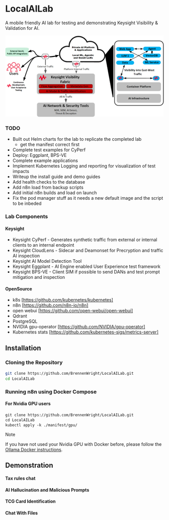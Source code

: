 # LocalAILab
A mobile friendly AI lab for testing and demonstrating Keysight Visibility &amp; Validation for AI.

![alt text](https://github.com/BrennenWright/LocalAILab/blob/main/AISolutionsClean.png?raw=true)

### TODO

- Built out Helm charts for the lab to replicate the completed lab
	- get the manifest correct first
- Complete test examples for CyPerf
- Deploy: Eggplant, BPS-VE
- Complete example applications
- Implement Kubernetes Logging and reporting for visualization of test impacts
- Writeup the install guide and demo guides
- Add health checks to the database
- Add n8n load from backup scripts
- Add initial n8n builds and load on launch
- Fix the pod manager stuff as it needs a new default image and the script to be inbeded

### Lab Components

#### Keysight
- Keysight CyPerf - Generates synthetic traffic from external or internal clients to an internal endpoint 
- Keysight CloudLens - Sidecar and Deamonset for Precryption and traffic AI inspection
- Keysight AI Model Detection Tool
- Keysight Eggplant - AI Engine enabled User Experience test framework
- Keysight BPS-VE - Client SIM if possible to send DANs and test prompt mitigation and inspection

#### OpenSource
- k8s [https://github.com/kubernetes/kubernetes]
- n8n [https://github.com/n8n-io/n8n]
- open webui [https://github.com/open-webui/open-webui]
- Qdrant
- PostgreSQL
- NVIDIA gpu-operator [https://github.com/NVIDIA/gpu-operator]
- Kubernetes stats [https://github.com/kubernetes-sigs/metrics-server]

## Installation

### Cloning the Repository

```bash
git clone https://github.com/BrennenWright/LocalAILab.git
cd LocalAILab
```

### Running n8n using Docker Compose

#### For Nvidia GPU users

```
git clone https://github.com/BrennenWright/LocalAILab.git
cd LocalAILab
kubectl apply -k ./manifest/gpu/
```

> [!NOTE]
> If you have not used your Nvidia GPU with Docker before, please follow the
> [Ollama Docker instructions](https://github.com/ollama/ollama/blob/main/docs/docker.md).


## Demonstration

#### Tax rules chat

#### AI Hallucination and Malicious Prompts

#### TCG Card Identification

#### Chat With Files
